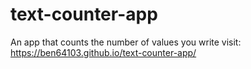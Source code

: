 # text-counter-app
An app that counts the number of values you write
visit: https://ben64103.github.io/text-counter-app/
